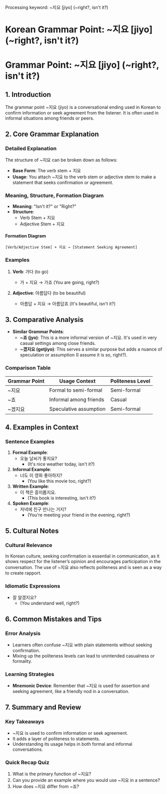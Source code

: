 Processing keyword: ~지요 [jiyo] (~right?, isn't it?)
# Korean Grammar Point: ~지요 [jiyo] (~right?, isn't it?)
# Grammar Point: ~지요 [jiyo] (~right?, isn't it?)
## 1. Introduction
The grammar point ~지요 (jiyo) is a conversational ending used in Korean to confirm information or seek agreement from the listener. It is often used in informal situations among friends or peers.
## 2. Core Grammar Explanation
### Detailed Explanation
The structure of ~지요 can be broken down as follows:
- **Base Form**: The verb stem + 지요
- **Usage**: You attach ~지요 to the verb stem or adjective stem to make a statement that seeks confirmation or agreement.
### Meaning, Structure, Formation Diagram
- **Meaning**: "Isn't it?" or "Right?"
- **Structure**: 
  - Verb Stem + 지요
  - Adjective Stem + 지요
#### Formation Diagram
```
[Verb/Adjective Stem] + 지요 → [Statement Seeking Agreement]
```
### Examples
1. **Verb**: 가다 (to go)
   - 가 + 지요 → 가죠 (You are going, right?)
  
2. **Adjective**: 아름답다 (to be beautiful)
   - 아름답 + 지요 → 아름답죠 (It's beautiful, isn't it?)
## 3. Comparative Analysis
- **Similar Grammar Points**:
  - **~죠 (jyo)**: This is a more informal version of ~지요. It's used in very casual settings among close friends.
  - **~겠지요 (getjiyo)**: This serves a similar purpose but adds a nuance of speculation or assumption (I assume it is so, right?).
### Comparison Table
| Grammar Point | Usage Context                        | Politeness Level |
|---------------|--------------------------------------|------------------|
| ~지요         | Formal to semi-formal                | Semi-formal      |
| ~죠          | Informal among friends               | Casual           |
| ~겠지요      | Speculative assumption                | Semi-formal      |
## 4. Examples in Context
### Sentence Examples
1. **Formal Example**: 
   - 오늘 날씨가 좋지요? 
     - (It's nice weather today, isn't it?)
2. **Informal Example**: 
   - 너도 이 영화 좋아하지? 
     - (You like this movie too, right?)
3. **Written Example**: 
   - 이 책은 흥미롭지요.
     - (This book is interesting, isn't it?)
4. **Spoken Example**: 
   - 저녁에 친구 만나는 거지?
     - (You're meeting your friend in the evening, right?)
## 5. Cultural Notes
### Cultural Relevance
In Korean culture, seeking confirmation is essential in communication, as it shows respect for the listener’s opinion and encourages participation in the conversation. The use of ~지요 also reflects politeness and is seen as a way to create rapport.
### Idiomatic Expressions
- 잘 알겠지요? 
  - (You understand well, right?)
## 6. Common Mistakes and Tips
### Error Analysis
- Learners often confuse ~지요 with plain statements without seeking confirmation.
- Mixing up the politeness levels can lead to unintended casualness or formality.
### Learning Strategies
- **Mnemonic Device**: Remember that ~지요 is used for assertion and seeking agreement, like a friendly nod in a conversation.
  
## 7. Summary and Review
### Key Takeaways
- ~지요 is used to confirm information or seek agreement.
- It adds a layer of politeness to statements.
- Understanding its usage helps in both formal and informal conversations.
### Quick Recap Quiz
1. What is the primary function of ~지요?
2. Can you provide an example where you would use ~지요 in a sentence?
3. How does ~지요 differ from ~죠?
